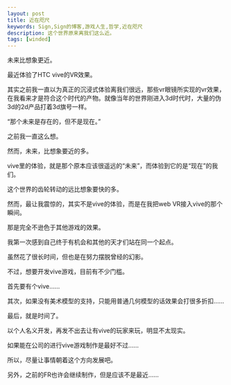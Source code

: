 ```yaml
---
layout: post
title: 近在咫尺
keywords: Sign,Sign的博客,游戏人生,哲学,近在咫尺
description: 这个世界原来离我们这么近。
tags: [winded]
---
```

未来比想象更近。

最近体验了HTC vive的VR效果。

其实之前我一直以为真正的沉浸式体验离我们很远，那些vr眼镜所实现的vr效果，在我看来才是符合这个时代的产物。就像当年的世界刚进入3d时代时，大量的伪3d的2d产品打着3d旗号一样。

“那个未来是存在的，但不是现在。”

之前我一直这么想。

然而，未来，比想象要近的多。

vive里的体验，就是那个原本应该很遥远的“未来”，而体验到它的是“现在”的我们。

这个世界的齿轮转动的远比想象要快的多。

然而，最让我震惊的，其实不是vive的体验，而是在我把web VR接入vive的那个瞬间。

那是完全不逊色于其他游戏的效果。

我第一次感到自己终于有机会和其他的天才们站在同一个起点。

虽然花了很长时间，但也是在努力摆脱曾经的幻影。

不过，想要开发vive游戏，目前有不少门槛。

首先要有个vive……

其次，如果没有美术模型的支持，只能用普通几何模型的话效果会打很多折扣……

最后，就是时间了。

以个人名义开发，再发不出去让有vive的玩家来玩，明显不太现实。

如果能在公司的进行vive游戏制作是最好不过……

所以，尽量让事情朝着这个方向发展吧。

另外，之前的FR也许会继续制作，但是应该不是最近……

